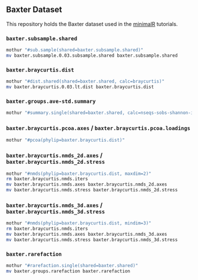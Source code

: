 ## Baxter Dataset

This repository holds the Baxter dataset used in the [minimalR](http://www.riffomonas.org/minimalR/) tutorials.

### `baxter.subsample.shared`

```bash
mothur "#sub.sample(shared=baxter.subsample.shared)"
mv baxter.subsample.0.03.subsample.shared baxter.subsample.shared
```

### `baxter.braycurtis.dist`

```bash
mothur "#dist.shared(shared=baxter.shared, calc=braycurtis)"
mv baxter.braycurtis.0.03.lt.dist baxter.braycurtis.dist
```

### `baxter.groups.ave-std.summary`

```bash
mothur "#summary.single(shared=baxter.shared, calc=nseqs-sobs-shannon-invsimpson-coverage, subsample=TRUE)"
```


### `baxter.braycurtis.pcoa.axes` / `baxter.braycurtis.pcoa.loadings`

```bash
mothur "#pcoa(phylip=baxter.braycurtis.dist)"
```


### `baxter.braycurtis.nmds_2d.axes` / `baxter.braycurtis.nmds_2d.stress`

```bash
mothur "#nmds(phylip=baxter.braycurtis.dist, maxdim=2)"
rm baxter.braycurtis.nmds.iters
mv baxter.braycurtis.nmds.axes baxter.braycurtis.nmds_2d.axes
mv baxter.braycurtis.nmds.stress baxter.braycurtis.nmds_2d.stress
```


### `baxter.braycurtis.nmds_3d.axes` / `baxter.braycurtis.nmds_3d.stress`

```bash
mothur "#nmds(phylip=baxter.braycurtis.dist, mindim=3)"
rm baxter.braycurtis.nmds.iters
mv baxter.braycurtis.nmds.axes baxter.braycurtis.nmds_3d.axes
mv baxter.braycurtis.nmds.stress baxter.braycurtis.nmds_3d.stress
```


### `baxter.rarefaction`

```bash
mothur "#rarefaction.single(shared=baxter.shared)"
mv baxter.groups.rarefaction baxter.rarefaction
```
